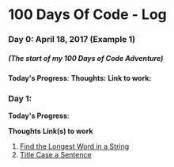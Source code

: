 # 100 Days Of Code - Log

### Day 0: April 18, 2017 (Example 1)
##### (The start of my 100 Days of Code Adventure)

**Today's Progress**: 
**Thoughts:** 
**Link to work:** 



### Day 1: 
**Today's Progress**: 


**Thoughts** 
**Link(s) to work**
1. [Find the Longest Word in a String](https://www.freecodecamp.com/challenges/find-the-longest-word-in-a-string)
2. [Title Case a Sentence](https://www.freecodecamp.com/challenges/title-case-a-sentence)
